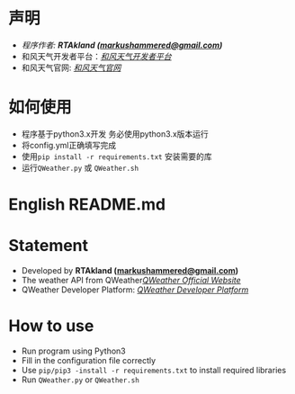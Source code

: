 # 声明
- *程序作者: **RTAkland (markushammered@gmail.com)***
- 和风天气开发者平台：<i><a href="https://dev.qweather.com" target="_blank">和风天气开发者平台</a></i>
- 和风天气官网: <i><a href="https://qweather.com" target="_blank">和风天气官网</a></i>

# 如何使用
- 程序基于python3.x开发 务必使用python3.x版本运行
- 将config.yml正确填写完成
- 使用`pip install -r requirements.txt` 安装需要的库
- 运行`QWeather.py` 或 `QWeather.sh`

# English README.md
# Statement
- Developed by **RTAkland (markushammered@gmail.com)**
- The weather API from QWeather<i><a href="https://qweather.com" target="_blank">QWeather Official Website</a></i>
- QWeather Developer Platform: <i><a href="https://dev.qweather.com" target="_blank">QWeather Developer Platform</a></i>

# How to use
- Run program using Python3
- Fill in the configuration file correctly
- Use `pip/pip3 -install -r requirements.txt` to install required libraries
- Run `QWeather.py` or `QWeather.sh`